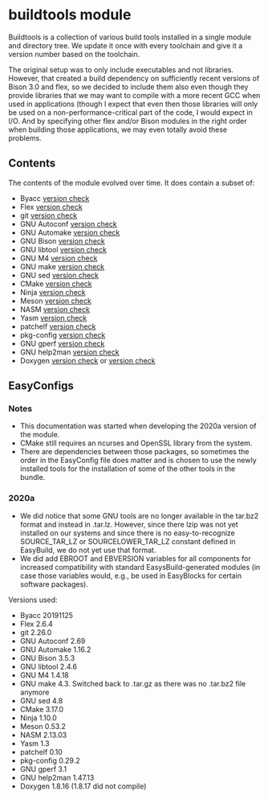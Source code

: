 # buildtools module

Buildtools is a collection of various build tools installed in a single module and 
directory tree. We update it once with every toolchain and give it a version number 
based on the toolchain.

The original setup was to only include executables and not libraries. However, that 
created a build dependency on sufficiently recent versions of Bison 3.0 and flex, so 
we decided to include them also even though they provide libraries that we may want 
to compile with a more recent GCC when used in applications (though I expect that 
even then those libraries will only be used on a non-performance-critical part of 
the code, I would expect in I/O. And by specifying other flex and/or Bison modules 
in the right order when building those applications, we may even totally avoid 
these problems.


## Contents

The contents of the module evolved over time. It does contain a subset of:
* Byacc [version check](ftp://ftp.invisible-island.net/byacc)
* Flex [version check](https://github.com/westes/flex/releases)
* git [version check](https://github.com/git/git/releases)
* GNU Autoconf [version check](http://ftp.gnu.org/gnu/autoconf/)
* GNU Automake [version check](http://ftp.gnu.org/gnu/automake/)
* GNU Bison [version check](https://ftp.gnu.org/gnu/bison/)
* GNU libtool [version check](https://www.gnu.org/software/libtool/)
* GNU M4 [version check](https://www.gnu.org/software/m4/)
* GNU make [version check](http://ftp.gnu.org/gnu/make/)
* GNU sed [version check](http://ftp.gnu.org/gnu/sed/)
* CMake [version check](http://www.cmake.org/)
* Ninja [version check](https://ninja-build.org/)
* Meson [version check](https://pypi.org/project/meson/#history)
* NASM [version check](http://www.nasm.us/)
* Yasm [version check](http://yasm.tortall.net/)
* patchelf [version check](https://github.com/NixOS/patchelf/releases)
* pkg-config [version check](https://www.freedesktop.org/wiki/Software/pkg-config/)
* GNU gperf [version check](https://www.gnu.org/software/gperf/)
* GNU help2man [version check](http://ftpmirror.gnu.org/help2man/)
* Doxygen [version check](http://www.doxygen.nl/download.html) or [version check](https://github.com/doxygen/doxygen/releases)


## EasyConfigs

### Notes

* This documentation was started when developing the 2020a version of the module.
* CMake still requires an ncurses and OpenSSL library from the system.
* There are dependencies between those packages, so sometimes the order in the 
  EasyConfig file does matter and is chosen to use the newly installed tools
  for the installation of some of the other tools in the bundle.


### 2020a

* We did notice that some GNU tools are no longer available in the tar.bz2 format and 
  instead in .tar.lz. However, since there lzip was not yet installed on our systems 
  and since there is no easy-to-recognize SOURCE_TAR_LZ or SOURCELOWER_TAR_LZ constant
  defined in EasyBuild, we do not yet use that format.
* We did add EBROOT and EBVERSION variables for all components for increased compatibility
  with standard EasysBuild-generated modules (in case those variables would, e.g., 
  be used in EasyBlocks for certain software packages).

Versions used:
* Byacc 20191125
* Flex 2.6.4
* git 2.26.0 
* GNU Autoconf 2.69
* GNU Automake 1.16.2
* GNU Bison 3.5.3
* GNU libtool 2.4.6
* GNU M4 1.4.18
* GNU make 4.3. Switched back to .tar.gz as there was no .tar.bz2 file anymore
* GNU sed 4.8
* CMake 3.17.0
* Ninja 1.10.0
* Meson 0.53.2
* NASM 2.13.03
* Yasm 1.3
* patchelf 0.10
* pkg-config 0.29.2
* GNU gperf 3.1
* GNU help2man 1.47.13
* Doxygen 1.8.16 (1.8.17 did not compile)

